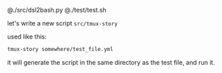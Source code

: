 @./src/dsl2bash.py
@./test/test.sh

let's write a new script `src/tmux-story`

used like this:

```sh
tmux-story somewhere/test_file.yml
```

it will generate the script in the same directory as the test file, and run it.

